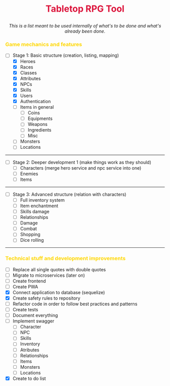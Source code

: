 # <p align="center" style="color: crimson">Tabletop RPG Tool </p>
<p align="center"><i>This is a list meant to be used internally of what's to be done and what's already been done.</i></p>


### <span style="color: gold">Game mechanics and features</span>
- [ ] Stage 1: Basic structure (creation, listing, mapping)
  - [X] Heroes
  - [X] Races
  - [X] Classes
  - [X] Attributes
  - [X] NPCs
  - [X] Skills
  - [X] Users
  - [X] Authentication
  - [ ] Items in general
    - [ ] Coins 
    - [ ] Equipments
    - [ ] Weapons
    - [ ] Ingredients
    - [ ] Misc 
  - [ ] Monsters
  - [ ] Locations

<hr/>

- [ ] Stage 2: Deeper development 1 (make things work as they should)
  - [ ] Characters (merge hero service and npc service into one)
  - [ ] Enemies
  - [ ] Items

<hr/>

- [ ] Stage 3: Advanced structure (relation with characters)
  - [ ] Full inventory system
  - [ ] Item enchantment 
  - [ ] Skills damage
  - [ ] Relationships
  - [ ] Damage
  - [ ] Combat 
  - [ ] Shopping
  - [ ] Dice rolling

<hr/>

### <span style="color: gold">Technical stuff and development improvements</span>

- [ ] Replace all single quotes with double quotes
- [ ] Migrate to microservices (later on)
- [ ] Create frontend
- [ ] Create PWA
- [x] Connect application to database (sequelize)
- [X] Create safety rules to repository
- [ ] Refactor code in order to follow best practices and patterns
- [ ] Create tests
- [ ] Document everything
- [ ] Implement swagger
  - [ ] Character
  - [ ] NPC
  - [ ] Skills  
  - [ ] Inventory
  - [ ] Atributes
  - [ ] Relationships
  - [ ] Items
  - [ ] Monsters
  - [ ] Locations
- [X] Create to do list
